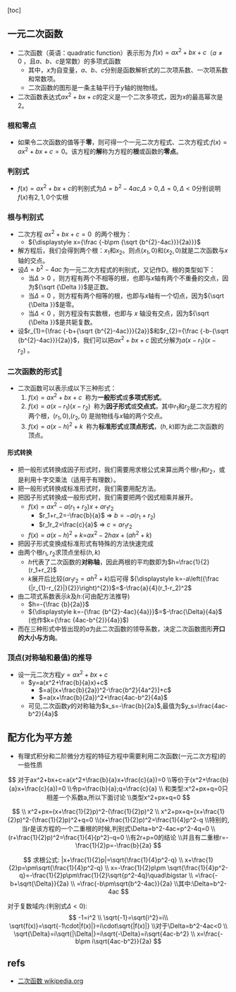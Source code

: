 [toc]



## 一元二次函数

- 二次函数（英语：quadratic function）表示形为 $f(x)=ax^{2}+bx+c$（$a\neq 0\,\!$，且$a$、$b$、$c$是常数）的多项式函数
  - 其中，$x$为自变量，$a$、$b$、$c$分别是函数解析式的二次项系数、一次项系数和常数项。
  - 二次函数的图形是一条主轴平行于$y$轴的抛物线。
- 二次函数表达式$ax^{2}+bx+c$的定义是一个二次多项式，因为$x$的最高幂次是2。

### 根和零点

- 如果令二次函数的值等于**零**，则可得一个一元二次方程式、二次方程式:$f(x)=ax^{2}+bx+c=0$。该方程的**解**称为方程的**根**或函数的**零点**。

### 判别式

- $f(x)=ax^{2}+bx+c$的判别式为$\Delta=b^2-4ac$,$\Delta>0,\Delta=0,\Delta<0$分别说明$f(x)$有$2,1,0$个实根

### 根与判别式

- 二次方程 $ax^{2}+bx+c=0\,\!$ 的两个根为：
  - ${\displaystyle x={\frac {-b\pm {\sqrt {b^{2}-4ac}}}{2a}}}$
- 解方程后，我们会得到两个根：$x_1$和$x_2$。则点${\displaystyle (x_{1},0)}$和${\displaystyle (x_{2},0)}$就是二次函数与$x$轴的交点。
- 设$\Delta =b^{2}-4ac\,$为一元二次方程式的判别式，又记作D。根的类型如下：
  - 当$\Delta >0\,\!$，则方程有两个不相等的根，也即与$x$轴有两个不重叠的交点，因为${\sqrt  {\Delta }}$是正数。
  - 当$\Delta =0\,\!$，则方程有两个相等的根，也即与$x$轴有一个切点，因为${\sqrt  {\Delta }}$是零。
  - 当$\Delta <0\,\!$，则方程没有实数根，也即与 $x$ 轴没有交点，因为${\sqrt  {\Delta }}$是共轭复数。
- 设$r_{1}={\frac  {-b+{\sqrt  {b^{2}-4ac}}}{2a}}$和$r_{2}={\frac  {-b-{\sqrt  {b^{2}-4ac}}}{2a}}$，我们可以把$ax^{2}+bx+c\,\!$因式分解为$a(x-r_{1})(x-r_{2})\,\!$。

### 二次函数的形式🎈

- 二次函数可以表示成以下三种形式：
  1. $f(x)=ax^{2}+bx+c\,\!$ 称为**一般形式**或**多项式形式**。
  2. $f(x)=a(x-r_{1})(x-r_{2})\,\!$ 称为**因子形式**或**交点式**，其中$r_{1}$和$r_{2}$是二次方程的两个根，$(r_1,0)$,$(r_2,0)$ 是抛物线与$x$轴的两个交点。
  3. $f(x)=a(x-h)^{2}+k\,\!$ 称为**标准形式**或**顶点形式**，$(h,k)$即为此二次函数的顶点。

#### 形式转换

- 把一般形式转换成因子形式时，我们需要用求根公式来算出两个根$r_{1}$和$r_{2}$，或是利用十字交乘法（适用于有理数）。
- 把一般形式转换成标准形式时，我们需要用配方法。
- 把因子形式转换成一般形式时，我们需要把两个因式相乘并展开。
  - $f(x)=ax^2-a(r_1+r_2)x+ar_1r_2$
    - $r_1+r_2=-\frac{b}{a}$ $\Rightarrow$ $b=-a(r_1+r_2)$
    - $r_1r_2=\frac{c}{a}$ $\Rightarrow$ $c=ar_1r_2$
  - $f(x)=a(x-h)^{2}+k$=$ax^2-2hax+(ah^2+k)$
- 把因子形式变换成标准形式有特殊的方法快速完成
- 由两个根$r_1,r_2$求顶点坐标$(h,k)$
  - $h$代表了二次函数的**对称轴**，因此两根的平均数即为$h=\frac{1}{2}(r_1+r_2)$
  - $k$展开后比较$(ar_1r_2=ah^2+k)$后可得 ${\displaystyle k=-a\left({\frac {|r_{1}-r_{2}|}{2}}\right)^{2}}$=$-\frac{a}{4}(r_1-r_2)^2$
- 由二项式系数表示$k$及$h$:(可由配方法推导)
  - $h=-{\frac  {b}{2a}}$
  - ${\displaystyle k=-{\frac {b^{2}-4ac}{4a}}}$=$-\frac{\Delta}{4a}$ (也作$k={\frac  {4ac-b^{2}}{4a}}$)
- 而在三种形式中皆出现的$a$为此二次函数的领导系数，决定二次函数图形**开口的大小与方向**。

### 顶点(对称轴和最值)的推导

- 设一元二次方程$y=ax^2+bx+c$
  - $y=a(x^2+\frac{b}{a}x)+c$
    - $=a[(x+\frac{b}{2a})^2-\frac{b^2}{4a^2}]+c$
    - $=a(x+\frac{b}{2a})^2+\frac{4ac-b^2}{4a}$
  - 可见,二次函数$y$的对称轴为$x_s=-\frac{b}{2a}$,最值为$y_s=\frac{4ac-b^2}{4a}$

## 配方化为平方差

- 有理式积分和二阶微分方程的特征方程中需要利用二次函数(一元二次方程)的一些性质

$$
对于ax^2+bx+c=a(x^2+\frac{b}{a}x+\frac{c}{a})=0
\\等价于(x^2+\frac{b}{a}x+\frac{c}{a})=0
\\令p=\frac{b}{a};q=\frac{c}{a}
\\
和类型:x^2+px+q=0只相差一个系数a,所以下面讨论
\\类型x^2+px+q=0
$$


$$
\\
x^2+px=(x+\frac{1}{2}p)^2-(\frac{1}{2}p)^2
\\
x^2+px+q=(x+\frac{1}{2}p)^2-(\frac{1}{2}p)^2+q=0
\\(x+\frac{1}{2}p)^2=\frac{1}{4}p^2-q
\\特别的,当r是该方程的一个二重根的时候,判别式\Delta=b^2-4ac=p^2-4q=0
\\(r+\frac{1}{2}p)^2=\frac{1}{4}{p^2}-q=0
\\有2r+p=0的结论
\\并且有二重根r=-\frac{1}{2}p=-\frac{b}{2a}
$$

$$
求根公式:
|x+\frac{1}{2}p|=\sqrt{\frac{1}{4}p^2-q}
\\
x+\frac{1}{2}p=\pm\sqrt{\frac{1}{4}p^2-q}
\\
x=-\frac{1}{2}p\pm \sqrt{\frac{1}{4}p^2-q}=-\frac{1}{2}p\pm\frac{1}{2}\sqrt{p^2-4q}\quad\bigstar
\\
=\frac{-b+\sqrt{\Delta}}{2a}
\\
=\frac{-b\pm\sqrt{b^2-4ac}}{2a}
\\其中:\Delta=b^2-4ac
$$

对于复数域内:(判别式$\Delta<0$):
$$
-1=i^2
\\
\sqrt{-1}=\sqrt{i^2}=i\\
\sqrt{f(x)}=\sqrt{-1\cdot|f(x)|}=i\cdot\sqrt{|f(x)|}
\\对于\Delta=b^2-4ac<0
\\
\sqrt{\Delta}=i\sqrt{|\Delta|}=i\sqrt{-\Delta}=i\sqrt{4ac-b^2}
\\
x=\frac{-b\pm i\sqrt{4ac-b^2}}{2a}
$$



## refs

- [二次函数 wikipedia.org](https://zh.wikipedia.org/zh-sg/二次函数)



